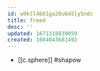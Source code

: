 ```yaml
---
id: w9kll4661ga26u645ly5ndc
title: freed
desc: ''
updated: 1671318839059
created: 1664043681492
---
```


- [[c.sphere]] #shapow